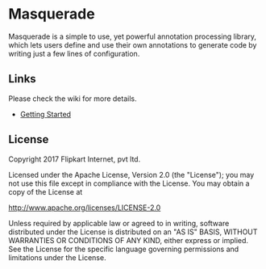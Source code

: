 # Masquerade

Masquerade is a simple to use, yet powerful annotation processing library, which lets users define and use their own annotations to generate code by writing just a few lines of configuration.

## Links

Please check the wiki for more details.

* [Getting Started](https://github.com/flipkart-incubator/Masquerade/wiki/Getting-Started) 

## License

Copyright 2017 Flipkart Internet, pvt ltd.

Licensed under the Apache License, Version 2.0 (the "License"); you may not use this file except in compliance with the License. You may obtain a copy of the License at

http://www.apache.org/licenses/LICENSE-2.0

Unless required by applicable law or agreed to in writing, software distributed under the License is distributed on an "AS IS" BASIS, WITHOUT WARRANTIES OR CONDITIONS OF ANY KIND, either express or implied. See the License for the specific language governing permissions and limitations under the License.
